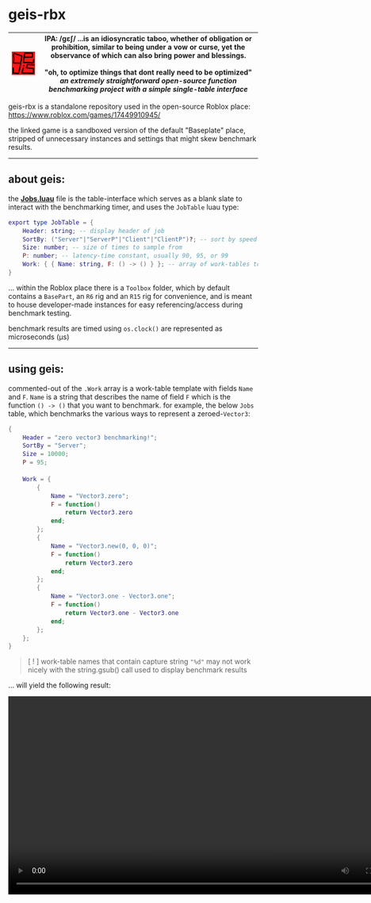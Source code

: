 # geis-rbx

| <img src="./icon.png" width="161"> | IPA: /ɡɛʃ/ ...is an idiosyncratic taboo, whether of obligation or prohibition, similar to being under a vow or curse, yet the observance of which can also bring power and blessings. <br><br> "oh, to optimize things that dont really need to be optimized" <br> *an extremely straightforward open-source function benchmarking project with a simple single-table interface*|
|-|-|

geis-rbx is a standalone repository used in the open-source Roblox place: https://www.roblox.com/games/17449910945/

the linked game is a sandboxed version of the default "Baseplate" place, stripped of unnecessary instances and settings that might skew benchmark results.

---

## about geis:

the **[Jobs.luau](./src/Jobs/init.luau)** file is the table-interface which serves as a blank slate to interact with the benchmarking timer, and uses the `JobTable` luau type:

```lua
export type JobTable = {
	Header: string; -- display header of job
	SortBy: ("Server"|"ServerP"|"Client"|"ClientP")?; -- sort by speed in ascending order (default: "Server")
	Size: number; -- size of times to sample from
	P: number; -- latency-time constant, usually 90, 95, or 99
	Work: { { Name: string, F: () -> () } }; -- array of work-tables to benchmark
}
```

... within the Roblox place there is a `Toolbox` folder, which by default contains a `BasePart`, an `R6` rig and an `R15` rig for convenience, and is meant to house developer-made instances for easy referencing/access during benchmark testing.

benchmark results are timed using `os.clock()` are represented as microseconds (μs)

---

## using geis:

commented-out of the `.Work` array is a work-table template with fields `Name` and `F`. `Name` is a string that describes the name of field `F` which is the function `() -> ()` that you want to benchmark. for example, the below `Jobs` table, which benchmarks the various ways to represent a zeroed-`Vector3`:
```lua
{
	Header = "zero vector3 benchmarking!";
	SortBy = "Server";
	Size = 10000;
	P = 95;

	Work = {
		{
			Name = "Vector3.zero";
			F = function()
				return Vector3.zero
			end;
		};
		{
			Name = "Vector3.new(0, 0, 0)";
			F = function()
				return Vector3.zero
			end;
		};
		{
			Name = "Vector3.one - Vector3.one";
			F = function()
				return Vector3.one - Vector3.one
			end;
		};
	};
}
```
> [ ! ] work-table names that contain capture string `"%d"` may not work nicely with the string.gsub() call used to display benchmark results

... will yield the following result:

<video src="./example-result.mp4" width="800">